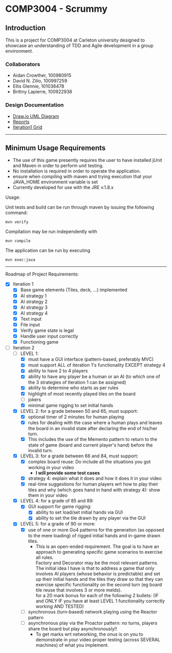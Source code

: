 # COMP3004 - Scrummy

## Introduction

  This is a project for COMP3004 at Carleton university designed to showcase an understanding of TDD and Agile development in a group environment.

### Collaborators

- Aidan Crowther,    100980915
- David N. Zilio,    100997259
- Ellis Glennie,     101036478
- Brittny Lapierre,  100922938

### Design Documentation

- [Draw.io UML Diagram](https://drive.google.com/file/d/1Bs36zHr1ql-CJrYGhb1J1I1Hmx0dcjDD/view?usp=sharing)
- [Reports](https://github.com/l3rittny/Scrummy/tree/master/Documentation)
- [Iteration1 Grid](https://docs.google.com/spreadsheets/d/1KXhiNsOeUnJxom1icK8RAqwpGoW4P9rRsnrB9mZolRU/edit#gid=616273153)

***

## Minimum Usage Requirements

- The use of this game presently requires the user to have installed jUnit and Maven in order to perform unit testing.
- No installation is required in order to operate the application.
- ensure when compiling with maven and trying execution that your JAVA_HOME environment variable is set
- Currently developed for use with the JRE v.1.8.x

Usage:

  Unit tests and build can be run through maven by issuing the following command:

    mvn verify

  Compilation may be run independently with

    mvn compile

  The application can be run by executing

    mvn exec:java

***

Roadmap of Project Requirements:

- [x] Iteration 1
  - [X] Base game elements (Tiles, deck, ...) implemented
  - [X] AI strategy 1
  - [X] AI strategy 2
  - [X] AI strategy 3
  - [X] AI strategy 4
  - [X] Text input
  - [X] File input
  - [X] Verify game state is legal
  - [X] Handle user input correctly
  - [X] Functioning game
- [ ] Iteration 2
  - [ ] LEVEL 1:
    - [x] must have a GUI interface (pattern-based, preferably MVC)
    - [x] must support ALL of iteration 1's functionality EXCEPT strategy 4
    - [x]  ability to have 2 to 4 players
    - [x] ability to have any player be a human or an AI (to which one of the 3 strategies of Iteration 1 can be assigned)
    - [x] ability to determine who starts as per rules
    - [x] highlight of most recently played tiles on the board
    - [ ] jokers  
    - [x] minimal game rigging to set initial hands
  - [x] LEVEL 2: for a grade between 50 and 65, must support:
    - [x] optional timer of 2 minutes for human playing
    - [x] rules for dealing with the case where a human plays and leaves the board in an invalid state after declaring the end of his/her turn.
    - [x] This includes the use of the Memento pattern to return to the state of game (board and current player's hand) before the invalid turn.
  - [x] LEVEL 3: for a grade between 66 and 84, must support:
    - [x] complex board reuse: Do include all the situations you got working in your video
      - **I will provide some test cases**
    - [x] strategy 4: explain what it does and how it does it in your video
    - [x] real-time suggestions for human players wrt how to play their tiles and why (which goes hand in hand with strategy 4): show them in your video
  - [x] LEVEL 4: for a grade of 85 and 89:
    - [x] GUI support for game rigging:
      - [x] ability to set load/set initial hands via GUI
      - [x] ability to set the tile drawn by any player via the GUI
  - [x] LEVEL 5: for a grade of 90 or more:
    - [x] use of one or more Go4 patterns for the generation (as opposed to the mere loading) of rigged initial hands and in-game drawn tiles.
      - This is an open-ended requirement. The goal is to have an approach to generating specific game scenarios to exercise all rules. \
      Factory and Decorator may be the most relevant patterns.\
      The initial idea I have is that to address a game that only involves AI players (whose behavior is predictable) and set up their initial hands and the tiles they draw so that they can exercise specific functionality on the second turn (eg board tile reuse that involves 3 or more melds).\
      for a 20 mark bonus for each of the following 2 bullets: (IF and ONLY IF you have at least LEVEL 1 functionality correctly working AND TESTED)
    - [ ] synchronous (turn-based) network playing using the Reactor pattern
    - [ ] asynchronous play via the Proactor pattern: no turns, players share the board but play asynchronously!!
      - To get marks wrt networking, the onus is on you to demonstrate in your video proper testing (across SEVERAL machines) of what you implement.
